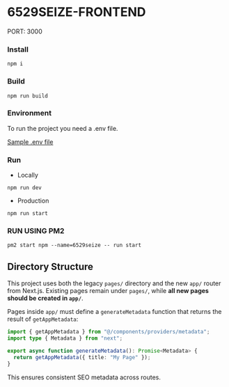 # 6529SEIZE-FRONTEND

PORT: 3000

### Install

```
npm i
```

### Build

```
npm run build
```

### Environment

To run the project you need a .env file.

[Sample .env file](https://github.com/6529-Collections/6529seize-frontend/tree/main/.env.sample)

### Run

- Locally

```
npm run dev
```

- Production

```
npm run start
```

### RUN USING PM2

```
pm2 start npm --name=6529seize -- run start
```

## Directory Structure

This project uses both the legacy `pages/` directory and the new `app/` router
from Next.js. Existing pages remain under `pages/`, while **all new pages should
be created in `app/`**.

Pages inside `app/` must define a `generateMetadata` function that returns the
result of `getAppMetadata`:

```ts
import { getAppMetadata } from "@/components/providers/metadata";
import type { Metadata } from "next";

export async function generateMetadata(): Promise<Metadata> {
  return getAppMetadata({ title: "My Page" });
}
```

This ensures consistent SEO metadata across routes.
